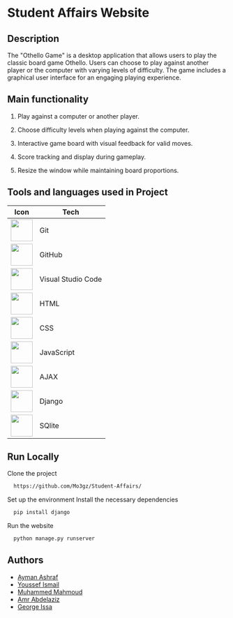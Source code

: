 # Student Affairs Website

## Description

The "Othello Game" is a desktop application that allows users to play the classic board game Othello. 
Users can choose to play against another player or the computer with varying levels of difficulty. 
The game includes a graphical user interface for an engaging playing experience.

## Main functionality
1. Play against a computer or another player.
   
2. Choose difficulty levels when playing against the computer.
   
3. Interactive game board with visual feedback for valid moves.
   
4. Score tracking and display during gameplay.
   
5. Resize the window while maintaining board proportions.

## Tools and languages used in Project

| Icon                                                                                                                                 | Tech   |
| ------------------------------------------------------------------------------------------------------------------------------------ | ------ |
| <img height="50" src="https://user-images.githubusercontent.com/25181517/192108372-f71d70ac-7ae6-4c0d-8395-51d8870c2ef0.png">       | Git    |
| <img height="50" src="https://user-images.githubusercontent.com/25181517/192108374-8da61ba1-99ec-41d7-80b8-fb2f7c0a4948.png">        | GitHub |
| <img height="50" src="https://user-images.githubusercontent.com/25181517/192108891-d86b6220-e232-423a-bf5f-90903e6887c3.png">        | Visual Studio Code   |
| <img height="50" src="https://encrypted-tbn0.gstatic.com/images?q=tbn:ANd9GcRsubI1xnS2EsbFC7IKOtHXy3o2yp5zNGHX8-mLk-0nVw&s">	        | HTML  |
| <img height="50" src="https://upload.wikimedia.org/wikipedia/commons/thumb/d/d5/CSS3_logo_and_wordmark.svg/1200px-CSS3_logo_and_wordmark.svg.png">	        | CSS  |
| <img height="50" src="https://encrypted-tbn0.gstatic.com/images?q=tbn:ANd9GcS7uwLyomLuj-z2wdukzRfaViu2o_urpD0h8eOGOdtcLQ&s">	        | JavaScript  |
| <img height="50" src="https://encrypted-tbn0.gstatic.com/images?q=tbn:ANd9GcQEvudtN4NwY9uzAFdm7HS3t6KXE0Uw1rvFciuANFQkAQ&s">	        | AJAX  |
| <img height="50" src="https://global.discourse-cdn.com/auth0/original/3X/d/8/d8e87cc1ffe6637a6b8b076e976fa408f8b2d52e.png">	        | Django  |
| <img height="50" src="https://encrypted-tbn0.gstatic.com/images?q=tbn:ANd9GcTK-F27_MERDnxTvwVSbdvmR_xU7HPAgjVZGg_2cBj1Cw&s"> | SQlite    |

## Run Locally

Clone the project

```bash
  https://github.com/Mo3gz/Student-Affairs/
```

Set up the environment
Install the necessary dependencies

```bash
  pip install django
```

Run the website

```bash
  python manage.py runserver
```

## Authors

- [Ayman Ashraf](https://github.com/Mo3gz)
- [Youssef Ismail](https://github.com/Youssifismail)
- [Muhammed Mahmoud](https://github.com/mohamedmahmoudelgendy)
- [Amr Abdelaziz](https://github.com/AmrAbdelaziz20)
- [George Issa](https://github.com/tracer4)
